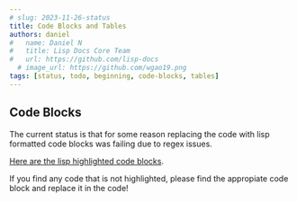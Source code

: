 ```yaml
---
# slug: 2023-11-26-status
title: Code Blocks and Tables
authors: daniel
#   name: Daniel N
#   title: Lisp Docs Core Team
#   url: https://github.com/lisp-docs
  # image_url: https://github.com/wgao19.png
tags: [status, todo, beginning, code-blocks, tables]
---
```


## Code Blocks

The current status is that for some reason replacing the code with lisp formatted code blocks was failing due to regex issues. 

[Here are the lisp highlighted code blocks](/docs/code-blocks).

If you find any code that is not highlighted, please find the appropiate code block and replace it in the code!
